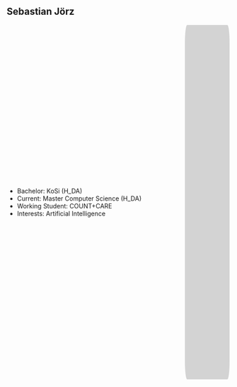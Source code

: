<h2>Sebastian Jörz</h2>
<div style="display: flex; align-items: center">
<div style="width: 80%; float: left">
<ul>
    <!-- <li>Sebastian Jörz</li> -->
    <li>Bachelor: KoSi (H_DA)</li>
    <li>Current: Master Computer Science (H_DA)</li>
    <li>Working Student: COUNT+CARE</li>
    <li>Interests: Artificial Intelligence</li>
</ul>
</div>
<div class="portrait-container" >
    <img
    data-src="assets/me/sebastian-joerz-v2_1200.webp"
    style="width: 100%; border-radius: 10%"
    />
</div>
</div>
<style>
    .portrait-container {
    width: 20%;  /* Adjust to your preferred portrait width */
    height: 20vh; /* Adjust to your preferred portrait height */
    display: flex;
    justify-content: center;
    align-items: flex-end;
    background-color: lightgray; /* Or white, or any color */
    border-radius: 5%;
    }
    .portrait-container img {
        max-width: 100%;
        max-height: 100%;
    }
</style>
